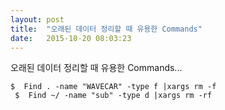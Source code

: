 ```yaml
---
layout: post
title:  "오래된 데이터 정리할 때 유용한 Commands"
date:   2015-10-20 08:03:23
---
```



오래된 데이터 정리할 때 유용한 Commands...


   ```
   $  Find . -name "WAVECAR" -type f |xargs rm -f
    $  Find ~/ -name "sub" -type d |xargs rm -rf
   ```

